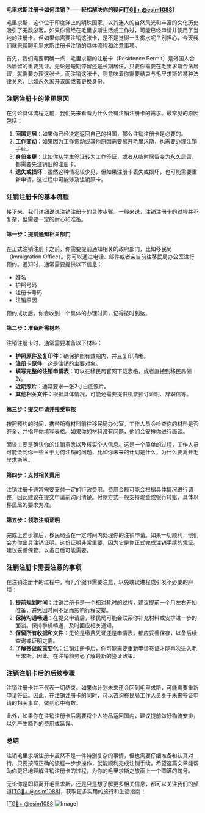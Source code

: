 **毛里求斯注册卡如何注销？——轻松解决你的疑问[[TG💪+ @esim1088](https://t.me/s/esim1088)]**

毛里求斯，这个位于印度洋上的明珠国家，以其迷人的自然风光和丰富的文化历史吸引了无数游客。如果你曾经在毛里求斯生活或工作过，可能已经申请并使用了当地的注册卡。但如果你需要注销这张卡，是不是觉得一头雾水呢？别担心，今天我们就来聊聊毛里求斯注册卡注销的具体流程和注意事项。

首先，我们需要明确一点：毛里求斯的注册卡（Residence Permit）是外国人合法居留的重要凭证。无论是短期停留还是长期居住，只要你需要在毛里求斯合法居留，就需要办理这张卡。而注销这张卡，则意味着你需要结束与毛里求斯的某种法律关系，比如永久离开该国或者更换身份。

### 注销注册卡的常见原因

在讨论具体流程之前，我们先来看看为什么会有注销注册卡的需求。最常见的原因包括：

1. **回国定居**：如果你已经决定返回自己的祖国，那么注销注册卡是必要的。
2. **工作变动**：如果因为工作调动或其他原因需要离开毛里求斯，也需要办理注销手续。
3. **身份变更**：比如你从学生签证转为工作签证，或者从临时居留变为永久居留，都需要先注销旧的注册卡。
4. **遗失或损坏**：虽然这种情况较少见，但如果注册卡丢失或损坏，也可能需要重新申请，这过程中可能涉及注销原卡。

### 注销注册卡的基本流程

接下来，我们详细说说注销注册卡的具体步骤。一般来说，注销注册卡的过程并不复杂，但需要一定的耐心和准备。

#### 第一步：提前通知相关部门

在正式注销注册卡之前，你需要提前通知相关的政府部门，比如移民局（Immigration Office）。你可以通过电话、邮件或者亲自前往移民局办公室进行预约。通知时，通常需要提供以下信息：

- 姓名
- 护照号码
- 注册卡号码
- 注销原因

预约成功后，你会收到一个具体的办理时间，记得按时到达。

#### 第二步：准备所需材料

注销注册卡时，通常需要准备以下材料：

- **护照原件及复印件**：确保护照有效期内，并且复印清晰。
- **注册卡原件**：这是注销的主要对象。
- **填写完整的注销申请表**：可以在移民局官网下载表格，或者直接到移民局领取。
- **近期照片**：通常要求一张2寸白底照片。
- **其他相关文件**：根据具体情况，可能还需要提供机票预订证明、辞职信等。

#### 第三步：提交申请并接受审核

按照预约的时间，携带所有材料前往移民局办公室。工作人员会检查你的材料是否齐全，并指导你填写表格。如果你的材料没有问题，他们会安排你进行面谈。

面谈主要是确认你的注销意愿以及核实个人信息。这是一个简单的过程，工作人员可能会问你一些关于为何注销的问题，比如你未来的计划是什么，为什么要离开毛里求斯等。

#### 第四步：支付相关费用

注销注册卡通常需要支付一定的行政费用。费用金额可能会根据具体情况进行调整，因此建议在提交申请前询问清楚。付款方式一般支持现金或银行转账，具体以移民局的要求为准。

#### 第五步：领取注销证明

完成上述步骤后，移民局会在一定时间内处理你的注销申请。如果一切顺利，他们会为你出具注销证明。这份证明非常重要，因为它是你正式完成注销手续的凭证。建议妥善保管，以备日后可能需要。

### 注销注册卡需要注意的事项

在注销注册卡的过程中，有几个细节需要注意，以免耽误进程或引发不必要的麻烦：

1. **提前规划时间**：注销注册卡是一个相对耗时的过程，建议提前一个月左右开始准备，避免因时间不足而影响行程安排。
2. **保持沟通畅通**：在提交申请后，移民局可能会联系你补充材料或安排进一步的面谈。保持手机畅通，及时回应相关通知。
3. **保留所有收据和文件**：无论是缴费凭证还是申请表，都应妥善保存，以备后续查询或证明之需。
4. **了解签证政策变化**：注销注册卡后，你可能需要重新申请签证才能再次进入毛里求斯。因此，在注销前务必了解最新的签证政策。

### 注销注册卡后的后续步骤

注销注册卡并不代表一切结束。如果你计划未来还会回到毛里求斯，可能需要重新申请签证。因此，在注销注册卡的同时，可以咨询移民局工作人员关于未来签证申请的相关事宜，做到心中有数。

此外，如果你在注销注册卡后需要将个人物品运回国内，建议提前做好物流安排，以免产生额外的费用或延误。

### 总结

注销毛里求斯注册卡虽然不是一件特别复杂的事情，但也需要仔细准备和认真对待。只要按照正确的流程一步步操作，就能顺利完成注销手续。希望这篇文章能帮助你更好地理解注销注册卡的过程，为你的毛里求斯之旅画上一个圆满的句号。

无论你是即将离开毛里求斯，还是只是想了解更多相关信息，都可以关注我们的频道[[TG💪+ @esim1088](https://t.me/s/esim1088)]，获取更多实用的旅行和生活指南！

[[TG💪+ @esim1088](https://t.me/s/esim1088) ![Image](https://i.postimg.cc/4NQfJmqS/Snipaste-2025-05-13-00-14-12.png)]